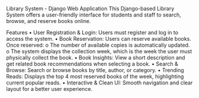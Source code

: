 Library System - Django Web Application
This Django-based Library System offers a user-friendly interface for students and staff to search, browse, and reserve books online.

Features
•	User Registration & Login: Users must register and log in to access the system.
•	Book Reservation: Users can reserve available books. Once reserved:
  o	The number of available copies is automatically updated.
  o	The system displays the collection week, which is the week the user must physically collect the book.
•	Book Insights: View a short description and get related book recommendations when selecting a book.
•	Search & Browse: Search or browse books by title, author, or category.
•	Trending Reads: Displays the top 4 most reserved books of the week, highlighting current popular reads.
•	Interactive & Clean UI: Smooth navigation and clear layout for a better user experience.

